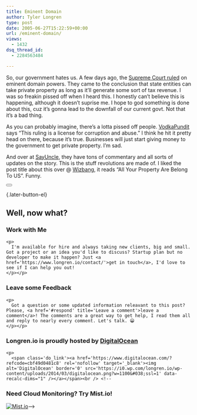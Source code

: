 ```yaml
---
title: Eminent Domain
author: Tyler Longren
type: post
date: 2005-06-27T15:22:59+00:00
url: /eminent-domain/
views:
  - 1432
dsq_thread_id:
  - 2284563484

---
```

So, our government hates us. A few days ago, the [Supreme Court ruled][1] on eminent domain powers. They came to the conclusion that state entities can take private property as long as it&#8217;ll generate some sort of tax revenue. I was so freakin pissed off when I heard this. I honestly can&#8217;t believe this is happening, although it doesn&#8217;t suprise me. I hope to god something is done about this, cuz it&#8217;s gonna lead to the downfall of our current govt. Not that it&#8217;s a bad thing.

As you can probably imagine, there&#8217;s a lotta pissed off people. [VodkaPundit][2] says &#8220;This ruling is a license for corruption and abuse.&#8221; I think he hit it pretty head on there, because it&#8217;s true. Businesses will just start giving money to the government to get private property. I&#8217;m sad.

And over at [SayUncle][3], they have tons of commentary and all sorts of updates on the story. This is the stuff revolutions are made of. I liked the post title about this over @ [Wizbang][4], it reads &#8220;All Your Property Are Belong To US&#8221;. Funny. 

<div class="wpulike wpulike-default " >
  <div class="wp_ulike_general_class wp_ulike_is_not_liked">
    <button type="button"
					aria-label="Like Button"
					data-ulike-id="1929"
					data-ulike-nonce="e9477aa64b"
					data-ulike-type="likeThis"
					data-ulike-template="wpulike-default"
					data-ulike-display-likers="0"
					data-ulike-disable-pophover="0"
					class="wp_ulike_btn wp_ulike_put_image wp_likethis_1929"></button><span class="count-box"></span>
  </div>
</div>

[][5]{.later-button-el}

<div class='what-next'>
  <h2>
    Well, now what?
  </h2>
  
  <div class='hire'>
    <h3>
      Work with Me
    </h3>
    
    <p>
      I'm available for hire and always taking new clients, big and small. Got a project or an idea you'd like to discuss? Startup plan but no developer to make it happen? Just <a href='https://www.longren.io/contact/'>get in touch</a>, I'd love to see if I can help you out!
    </p></p>
  </div>
  
  <div class='hire'>
    <h3>
      Leave some Feedback
    </h3>
    
    <p>
      Got a question or some updated information releavant to this post? Please, <a href='#respond' title='Leave a comment'>leave a comment</a>! The comments are a great way to get help, I read them all and reply to nearly every comment. Let's talk. 😀
    </p></p>
  </div>
  
  <div class='now-what-bottom-ad'>
    <h3>
      Longren.io is proudly hosted by <a href='https://www.digitalocean.com/?refcode=cbf49d0481c8'>DigitalOcean</a>
    </h3>
    
    <p>
      <span class='do_link'><a href='https://www.digitalocean.com/?refcode=cbf49d0481c8' rel='nofollow' target='_blank'><img alt='DigitalOcean' border='0' src='https://i0.wp.com/longren.io/wp-content/uploads/2014/03/digitalocean.png?w=1100&#038;ssl=1' data-recalc-dims="1" /></a></span><br /> <!--

<h3>Need Cloud Monitoring? Try Mist.io!</h3>

<span class='do_link'><a href='http://mist.io/?ref=tyler' rel='nofollow' target='_blank'><img alt='Mist.io' border='0' src='https://i0.wp.com/longren.io/wp-content/uploads/2014/04/mistio.jpg?w=1100&#038;ssl=1' data-recalc-dims="1"></a></span>--></div> </div>

 [1]: http://www.washingtonpost.com/wp-dyn/content/article/2005/06/23/AR2005062300783_pf.html
 [2]: http://vodkapundit.com/archives/007903.php
 [3]: http://www.saysuncle.com/archives/2005/06/23/kelo_done/
 [4]: http://wizbangblog.com/archives/006262.php
 [5]: #